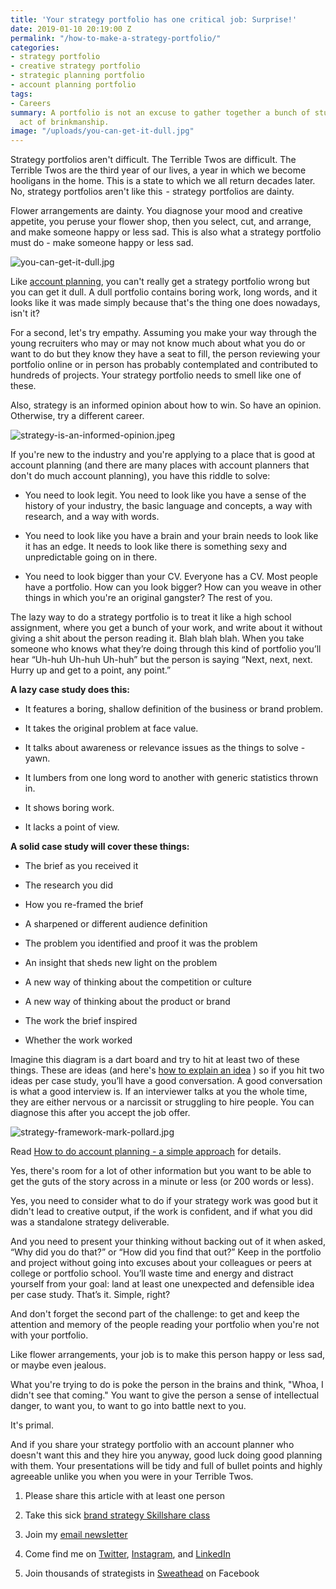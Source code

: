 ```yaml
---
title: 'Your strategy portfolio has one critical job: Surprise!'
date: 2019-01-10 20:19:00 Z
permalink: "/how-to-make-a-strategy-portfolio/"
categories:
- strategy portfolio
- creative strategy portfolio
- strategic planning portfolio
- account planning portfolio
tags:
- Careers
summary: A portfolio is not an excuse to gather together a bunch of stuff. It is an
  act of brinkmanship.
image: "/uploads/you-can-get-it-dull.jpg"
---
```


Strategy portfolios aren't difficult. The Terrible Twos are difficult. The Terrible Twos are the third year of our lives, a year in which we become hooligans in the home. This is a state to which we all return decades later. No, strategy portfolios aren't like this  - strategy  portfolios are dainty.

Flower arrangements are dainty. You diagnose your mood and creative appetite, you peruse your flower shop, then you select, cut, and arrange, and make someone happy or less sad. This is also what a strategy portfolio must do - make someone happy or less sad.

![you-can-get-it-dull.jpg](/uploads/you-can-get-it-dull.jpg)

Like [account planning](https://www.markpollard.net/how-to-do-account-planning-a-simple-approach/), you can't really get a strategy portfolio wrong but you can get it dull. A dull portfolio contains boring work, long words, and it looks like it was made simply because that's the thing one does nowadays, isn't it?

For a second, let's try empathy. Assuming you make your way through the young recruiters who may or may not know much about what you do or want to do but they know they have a seat to fill, the person reviewing your portfolio online or in person has probably contemplated and contributed to hundreds of projects. Your strategy portfolio needs to smell like one of these.

Also, strategy is an informed opinion about how to win. So have an opinion. Otherwise, try a different career.

![strategy-is-an-informed-opinion.jpeg](/uploads/strategy-is-an-informed-opinion.jpeg)

If you're new to the industry and you're applying to a place that is good at account planning (and there are many places with account planners that don't do much account planning), you have this riddle to solve:

* You need to look legit. You need to look like you have a sense of the history of your industry, the basic language and concepts, a way with research, and a way with words.

* You need to look like you have a brain and your brain needs to look like it has an edge. It needs to look like there is something sexy and unpredictable going on in there.

* You need to look bigger than your CV. Everyone has a CV. Most people have a portfolio. How can you look bigger? How can you weave in other things in which you're an original gangster? The rest of you.

The lazy way to do a strategy portfolio is to treat it like a high school assignment, where you get a bunch of your work, and write about it without giving a shit about the person reading it. Blah blah blah. When you take someone who knows what they’re doing through this kind of portfolio you’ll hear “Uh-huh Uh-huh Uh-huh” but the person is saying “Next, next, next. Hurry up and get to a point, any point.”

**A lazy case study does this:**

* It features a boring, shallow definition of the business or brand problem.

* It takes the original problem at face value.

* It talks about awareness or relevance issues as the things to solve - yawn.

* It lumbers from one long word to another with generic statistics thrown in.

* It shows boring work.

* It lacks a point of view.

**A solid case study will cover these things:**

* The brief as you received it

* The research you did

* How you re-framed the brief

* A sharpened or different audience definition

* The problem you identified and proof it was the problem

* An insight that sheds new light on the problem

* A new way of thinking about the competition or culture

* A new way of thinking about the product or brand

* The work the brief inspired

* Whether the work worked

Imagine this diagram is a dart board and try to hit at least two of these things. These are ideas (and here's [how to explain an idea](https://www.markpollard.net/how-to-explain-an-idea/) ) so if you hit two ideas per case study, you’ll have a good conversation. A good conversation is what a good interview is. If an interviewer talks at you the whole time, they are either nervous or a narcissit or struggling to hire people. You can diagnose this after you accept the job offer.

![strategy-framework-mark-pollard.jpg](/uploads/strategy-framework-mark-pollard.jpg)

Read [How to do account planning - a simple approach](https://www.markpollard.net/how-to-do-account-planning-a-simple-approach/) for details.

Yes, there's room for a lot of other information but you want to be able to get the guts of the story across in a minute or less (or 200 words or less).

Yes, you need to consider what to do if your strategy work was good but it didn't lead to creative output, if the work is confident, and if what you did was a standalone strategy deliverable.

And you need to present your thinking without backing out of it when asked, “Why did you do that?” or “How did you find that out?” Keep in the portfolio and project without going into excuses about your colleagues or peers at college or portfolio school. You’ll waste time and energy and distract yourself from your goal: land at least one unexpected and defensible idea per case study. That’s it. Simple, right?

And don't forget the second part of the challenge: to get and keep the attention and memory of the people reading your portfolio when you're not with your portfolio.

Like flower arrangements, your job is to make this person happy or less sad, or maybe even jealous.

What you're trying to do is poke the person in the brains and think, "Whoa, I didn't see that coming." You want to give the person a sense of intellectual danger, to want you, to want to go into battle next to you.

It's primal.

And if you share your strategy portfolio with an account planner who doesn't want this and they hire you anyway, good luck doing good planning with them. Your presentations will be tidy and full of bullet points and highly agreeable unlike you when you were in your Terrible Twos.

1. Please share this article with at least one person
   

2. Take this sick [brand strategy Skillshare class](http://skl.sh/markpollard)
   

3. Join my [email newsletter](https://markpollard.us1.list-manage.com/subscribe?u=dfb4c80f84a49d4cfc0d34490&id=c66948a2fc)
   

4. Come find me on [Twitter](http://www.twitter.com/markpollard), [Instagram](http://www.instagram.com/markpollard), and [LinkedIn](https://www.linkedin.com/in/markpollardstrategist/)
   

5. Join thousands of strategists in [Sweathead](http://www.sweathead.co) on Facebook